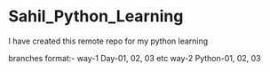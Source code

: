# Sahil_Python_Learning
I have created this remote repo for my python learning

branches format:-
way-1 Day-01, 02, 03 etc
way-2 Python-01, 02, 03

